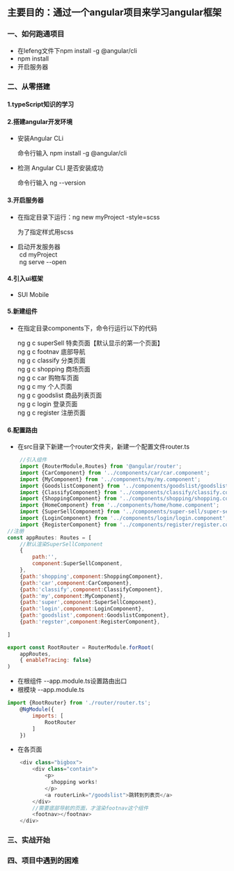 ## 主要目的：通过一个angular项目来学习angular框架
### 一、如何跑通项目
- 在lefeng文件下npm install -g @angular/cli
- npm install 
- 开启服务器
### 二、从零搭建
#### 1.typeScript知识的学习
#### 2.搭建angular开发环境
- 安装Angular CLi
    <p>命令行输入 npm install -g @angular/cli</P>
- 检测 Angular CLI 是否安装成功
    <p>命令行输入 ng --version</p>
#### 3.开启服务器
- 在指定目录下运行：ng new myProject -style=scss
    <p>为了指定样式用scss</p>
- 启动开发服务器<br />
  cd myProject<br />
  ng serve --open
#### 4.引入ui框架
- SUI Mobile 
#### 5.新建组件
- 在指定目录components下，命令行运行以下的代码
	
	 ng g c superSell  特卖页面【默认显示的第一个页面】<br />
	 ng g c footnav    底部导航 <br />
	 ng g c classify   分类页面 <br />
	 ng g c shopping   商场页面 <br />
	 ng g c car	   购物车页面 <br />
	 ng g c my  	   个人页面 <br />
	 ng g c goodslist  商品列表页面 <br />
	 ng g c login      登录页面 <br />
	 ng g c register  注册页面 <br />
#### 6.配置路由
- 在src目录下新建一个router文件夹，新建一个配置文件router.ts
```javascript
	//引入组件
	import {RouterModule,Routes} from '@angular/router';
	import {CarComponent} from '../components/car/car.component';
	import {MyComponent} from '../components/my/my.component';
	import {GoodslistComponent} from '../components/goodslist/goodslist.component';
	import {ClassifyComponent} from '../components/classify/classify.component';
	import {ShoppingComponent} from '../components/shopping/shopping.component';
	import {HomeComponent} from '../components/home/home.component';
	import {SuperSellComponent} from '../components/super-sell/super-sell.component';
	import {LoginComponent} from '../components/login/login.component';
	import {RegisterComponent} from '../components/register/register.component';
//注册
const appRoutes: Routes = [
	//默认渲染SuperSellComponent
	{
		path:'',
		component:SuperSellComponent,	
	},
	{path:'shopping',component:ShoppingComponent},
	{path:'car',component:CarComponent},
	{path:'classify',component:ClassifyComponent},
	{path:'my',component:MyComponent},
	{path:'super',component:SuperSellComponent},
	{path:'login',component:LoginComponent},
	{path:'goodslist',component:GoodslistComponent},
	{path:'regster',component:RegisterComponent},
	
]

export const RootRouter = RouterModule.forRoot(
	appRoutes,
	{ enableTracing: false}
)
```
- 在根组件 --app.module.ts设置路由出口
<router-outlet></router-outlet> <br />
- 根模块 --app.module.ts
```javascript
import {RootRouter} from './router/router.ts';
	@NgModule({
    	imports: [
        	RootRouter
    	]
	})
```
- 在各页面
```javascript
	<div class="bigbox">
		<div class="contain">
			<p>
			  shopping works!
			</p>
			<a routerLink="/goodslist">跳转到列表页</a> 
		</div>
		//需要底部导航的页面，才渲染footnav这个组件
		<footnav></footnav>		
	</div>
```


###  三、实战开始
###  四、项目中遇到的困难
